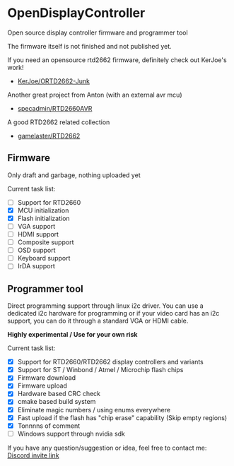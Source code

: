 # OpenDisplayController
Open source display controller firmware and programmer tool

The firmware itself is not finished and not published yet. 

If you need an opensource rtd2662 firmware, definitely check out KerJoe's work!
- [KerJoe/ORTD2662-Junk](https://github.com/KerJoe/ORTD2662-Junk)

Another great project from Anton (with an external avr mcu)
- [specadmin/RTD2660AVR](https://github.com/specadmin/RTD2660AVR)

A good RTD2662 related collection 
- [gamelaster/RTD2662](https://github.com/gamelaster/RTD2662)

## Firmware 
Only draft and garbage, nothing uploaded yet

Current task list:
- [ ] Support for RTD2660
- [X] MCU initialization
- [X] Flash initialization
- [ ] VGA support
- [ ] HDMI support
- [ ] Composite support
- [ ] OSD support
- [ ] Keyboard support
- [ ] IrDA support

## Programmer tool
Direct programming support through linux i2c driver. You can use a dedicated i2c hardware for programming or if your video card has an i2c support, you can do it through a standard VGA or HDMI cable.

**Highly experimental / Use for your own risk**

Current task list:

- [x] Support for RTD2660/RTD2662 display controllers and variants
- [x] Support for ST / Winbond / Atmel / Microchip flash chips
- [x] Firmware download 
- [x] Firmware upload
- [x] Hardware based CRC check
- [x] cmake based build system
- [x] Eliminate magic numbers / using enums everywhere
- [x] Fast upload if the flash has "chip erase" capability (Skip empty regions)
- [x] Tonnnns of comment
- [ ] Windows support through nvidia sdk

If you have any question/suggestion or idea, feel free to contact me: [Discord invite link](https://discord.gg/cAWh69C)
